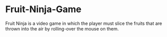 # Fruit-Ninja-Game
Fruit Ninja is a video game in which the player must slice the fruits that are thrown into the air by rolling-over the mouse on them.
